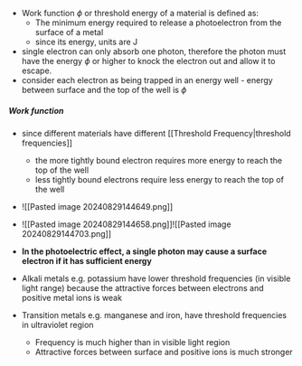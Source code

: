 - Work function $\phi$ or threshold energy of a material is defined as:
	- The minimum energy required to release a photoelectron from the surface of a metal
	- since its energy, units are J
- single electron can only absorb one photon, therefore the photon must have the energy $\phi$ or higher to knock the electron out and allow it to escape.
- consider each electron as being trapped in an energy well - energy between surface and the top of the well is $\phi$ 

##### Work function
- since different materials have different [[Threshold Frequency|threshold frequencies]] 
	- the more tightly bound electron requires more energy to reach the top of the well
	- less tightly bound electrons require less energy to reach the top of the well
- ![[Pasted image 20240829144649.png]]
- ![[Pasted image 20240829144658.png]]![[Pasted image 20240829144703.png]]
- **In the photoelectric effect, a single photon may cause a surface electron if it has sufficient energy**

- Alkali metals e.g. potassium have lower threshold frequencies (in visible light range) because the attractive forces between electrons and positive metal ions is weak
- Transition metals e.g. manganese and iron, have threshold frequencies in ultraviolet region
	- Frequency is much higher than in visible light region
	- Attractive forces between surface and positive ions is much stronger
